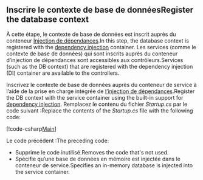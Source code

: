 ## <a name="register-the-database-context"></a><span data-ttu-id="8a32e-101">Inscrire le contexte de base de données</span><span class="sxs-lookup"><span data-stu-id="8a32e-101">Register the database context</span></span>

<span data-ttu-id="8a32e-102">À cette étape, le contexte de base de données est inscrit auprès du conteneur [Injection de dépendances](xref:fundamentals/dependency-injection).</span><span class="sxs-lookup"><span data-stu-id="8a32e-102">In this step, the database context is registered with the [dependency injection](xref:fundamentals/dependency-injection) container.</span></span> <span data-ttu-id="8a32e-103">Les services (comme le contexte de base de données) qui sont inscrits auprès du conteneur d’injection de dépendances sont accessibles aux contrôleurs.</span><span class="sxs-lookup"><span data-stu-id="8a32e-103">Services (such as the DB context) that are registered with the dependency injection (DI) container are available to the controllers.</span></span>

<span data-ttu-id="8a32e-104">Inscrivez le contexte de base de données auprès du conteneur de service à l’aide de la prise en charge intégrée de [l’injection de dépendances](xref:fundamentals/dependency-injection).</span><span class="sxs-lookup"><span data-stu-id="8a32e-104">Register the DB context with the service container using the built-in support for [dependency injection](xref:fundamentals/dependency-injection).</span></span> <span data-ttu-id="8a32e-105">Remplacez le contenu du fichier *Startup.cs* par le code suivant :</span><span class="sxs-lookup"><span data-stu-id="8a32e-105">Replace the contents of the *Startup.cs* file with the following code:</span></span>

[!code-csharp[Main](../../tutorials/first-web-api/sample/TodoApi/Startup.cs?highlight=2,4,12)]

<span data-ttu-id="8a32e-106">Le code précédent :</span><span class="sxs-lookup"><span data-stu-id="8a32e-106">The preceding code:</span></span>

* <span data-ttu-id="8a32e-107">Supprime le code inutilisé.</span><span class="sxs-lookup"><span data-stu-id="8a32e-107">Removes the code that's not used.</span></span>
* <span data-ttu-id="8a32e-108">Spécifie qu’une base de données en mémoire est injectée dans le conteneur de service.</span><span class="sxs-lookup"><span data-stu-id="8a32e-108">Specifies an in-memory database is injected into the service container.</span></span>